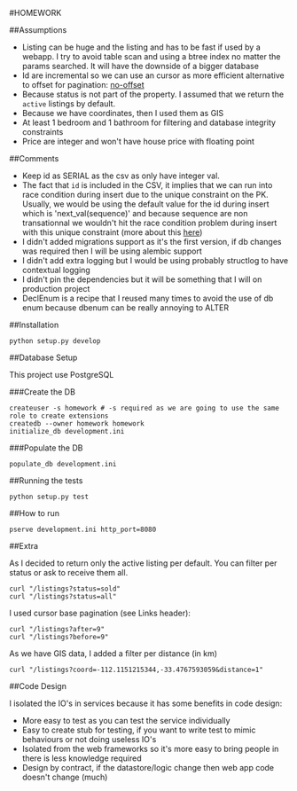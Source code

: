 #HOMEWORK

##Assumptions

- Listing can be huge and the listing and has to be fast if used by a webapp. I try to avoid table scan and using a btree index no matter the params searched. It will have the downside of a bigger database
- Id are incremental so we can use an cursor as more efficient alternative to offset for pagination: [no-offset](http://use-the-index-luke.com/no-offset)
- Because status is not part of the property. I assumed that we return the `active` listings by default.
- Because we have coordinates, then I used them as GIS
- At least 1 bedroom and 1 bathroom for filtering and database integrity constraints
- Price are integer and won't have house price with floating point


##Comments

- Keep id as SERIAL as the csv as only have integer val.
- The fact that `id` is included in the CSV, it implies that we can run into race condition during insert due to the unique constraint on the PK. Usually, we would be using the default value for the id during insert which is 'next_val(sequence)' and because sequence are non transationnal we wouldn't hit the race condition problem during insert with this unique constraint (more about this [here](http://rachbelaid.com/handling-race-condition-insert-with-sqlalchemy))
- I didn't added migrations support as it's the first version, if db changes was required then I will be using alembic support
- I didn't add extra logging but I would be using probably structlog to have contextual logging
- I didn't pin the dependencies but it will be something that I will on production project
- DeclEnum is a recipe that I reused many times to avoid the use of db enum because dbenum can be really annoying to ALTER

##Installation


    python setup.py develop


##Database Setup

This project use PostgreSQL

###Create the DB

```
createuser -s homework # -s required as we are going to use the same role to create extensions
createdb --owner homework homework
initialize_db development.ini
```

###Populate the DB

```
populate_db development.ini
```

##Running the tests

    python setup.py test

##How to run

    pserve development.ini http_port=8080

##Extra

As I decided to return only the active listing per default.
You can filter per status or ask to receive them all.

    curl "/listings?status=sold"
    curl "/listings?status=all"

I used cursor base pagination (see Links header):

    curl "/listings?after=9"
    curl "/listings?before=9"

As we have GIS data, I added a filter per distance (in km)

    curl "/listings?coord=-112.1151215344,-33.4767593059&distance=1"

##Code Design

I isolated the IO's in services because it has some benefits in code design:
- More easy to test as you can test the service individually
- Easy to create stub for testing, if you want to write test to mimic behaviours or not doing useless IO's
- Isolated from the web frameworks so it's more easy to bring people in there is less knowledge required
- Design by contract, if the datastore/logic change then web app code doesn't change (much)
